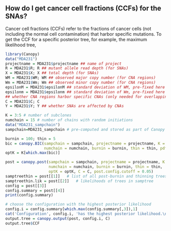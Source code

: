 ## **How do I get cancer cell fractions (CCFs) for the SNAs?**
  
  Cancer cell fractions (CCFs) refer to the fractions of cancer cells (not including the normal cell contamination) that harbor specific mutations. To get the CCF for a specific posterior tree, for example, the maximum likelihood tree,

```r
library(Canopy)
data("MDA231")
projectname = MDA231$projectname ## name of project
R = MDA231$R; R ## mutant allele read depth (for SNAs)
X = MDA231$X; X ## total depth (for SNAs)
WM = MDA231$WM; WM ## observed major copy number (for CNA regions)
Wm = MDA231$Wm; Wm ## observed minor copy number (for CNA regions)
epsilonM = MDA231$epsilonM ## standard deviation of WM, pre-fixed here
epsilonm = MDA231$epsilonm ## standard deviation of Wm, pre-fixed here
## whether CNA regions harbor specific CNAs (only needed for overlapping CNAs)
C = MDA231$C; C
Y = MDA231$Y; Y ## whether SNAs are affected by CNAs

K = 3:5 # number of subclones
numchain = 15 # number of chains with random initiations
data("MDA231_sampchain")
sampchain=MDA231_sampchain # pre-computed and stored as part of Canopy's package

burnin = 100; thin = 5
bic = canopy.BIC(sampchain = sampchain, projectname = projectname, K = K,
                 numchain = numchain, burnin = burnin, thin = thin, pdf = TRUE)
optK = K[which.max(bic)]

post = canopy.post(sampchain = sampchain, projectname = projectname, K = K,
                   numchain = numchain, burnin = burnin, thin = thin, 
                   optK = optK, C = C, post.config.cutoff = 0.05)
samptreethin = post[[1]]   # list of all post-burnin and thinning trees
samptreethin.lik = post[[2]]   # likelihoods of trees in samptree
config = post[[3]]
config.summary = post[[4]]
print(config.summary)

# choose the configuration with the highest posterior likelihood
config.i = config.summary[which.max(config.summary[,3]),1]
cat('Configuration', config.i, 'has the highest posterior likelihood.\n')
output.tree = canopy.output(post, config.i, C)
output.tree$CCF
  ```
